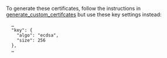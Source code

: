 To generate these certificates, follow the instructions in 
[generate_custom_certifcates](../generate_custom_certificates.md) but use these key settings instead:

```
  …
  "key": {
    "algo": "ecdsa",
    "size": 256
  },
  …
```